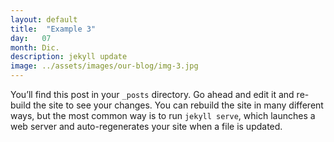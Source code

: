 ```yaml
---
layout: default
title:  "Example 3"
day:   07
month: Dic.
description: jekyll update
image: ../assets/images/our-blog/img-3.jpg
---
```

You’ll find this post in your `_posts` directory. Go ahead and edit it and re-build the site to see your changes. You can rebuild the site in many different ways, but the most common way is to run `jekyll serve`, which launches a web server and auto-regenerates your site when a file is updated.


